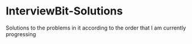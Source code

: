 # InterviewBit-Solutions
Solutions to the problems in it according to the order that I am currently progressing
